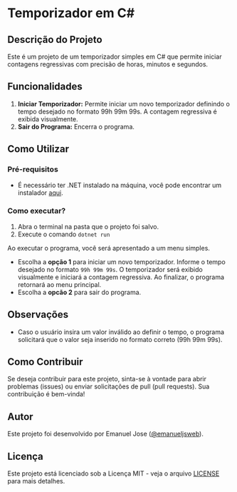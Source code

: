 # Temporizador em C#

## Descrição do Projeto
Este é um projeto de um temporizador simples em C# que permite iniciar contagens regressivas com precisão de horas, minutos e segundos.

## Funcionalidades
1. **Iniciar Temporizador:** Permite iniciar um novo temporizador definindo o tempo desejado no formato 99h 99m 99s. A contagem regressiva é exibida visualmente.
2. **Sair do Programa:** Encerra o programa.

## Como Utilizar

### Pré-requisitos
- É necessário ter .NET instalado na máquina, você pode encontrar um instalador [aqui](https://dotnet.microsoft.com/).

### Como executar?
1. Abra o terminal na pasta que o projeto foi salvo.
2. Execute o comando `dotnet run`

Ao executar o programa, você será apresentado a um menu simples.
 - Escolha a **opção 1** para iniciar um novo temporizador. Informe o tempo desejado no formato `99h 99m 99s`. O temporizador será exibido visualmente e iniciará a contagem regressiva. Ao finalizar, o programa retornará ao menu principal.
 - Escolha a **opcão 2** para sair do programa.

## Observações
- Caso o usuário insira um valor inválido ao definir o tempo, o programa solicitará que o valor seja inserido no formato correto (99h 99m 99s).

## Como Contribuir
Se deseja contribuir para este projeto, sinta-se à vontade para abrir problemas (issues) ou enviar solicitações de pull (pull requests). Sua contribuição é bem-vinda!

## Autor
Este projeto foi desenvolvido por Emanuel Jose ([@emanueljsweb](https://github.com/emanueljsweb/)).

## Licença
Este projeto está licenciado sob a Licença MIT - veja o arquivo [LICENSE](/LICENSE) para mais detalhes.